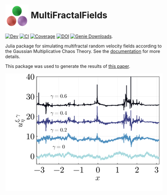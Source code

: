  # <img src="docs/src/assets/logo.png" alt="alt text" width="75" height="75" align="center">  MultiFractalFields   


[![Dev](https://img.shields.io/badge/docs-dev-blue.svg)](https://AndreConsidera.github.io/MultiFractalFields.jl/dev/)
[![CI](https://github.com/AndreConsidera/MultiFractalFields.jl/actions/workflows/ci.yml/badge.svg)](https://github.com/AndreConsidera/MultiFractalFields.jl/actions/workflows/ci.yml)
[![Coverage](https://codecov.io/gh/AndreConsidera/MultiFractalFields.jl/branch/main/graph/badge.svg)](https://codecov.io/gh/AndreConsidera/MultiFractalFields.jl)
[![DOI](https://zenodo.org/badge/645110670.svg)](https://zenodo.org/badge/latestdoi/645110670)
[![Genie Downloads](https://shields.io/endpoint?url=https://pkgs.genieframework.com/api/v1/badge/Genie)](https://pkgs.genieframework.com?packages=MultiFractalFields).

Julia package for simulating multifractal random velocity fields according to the Gaussian Multiplicative Chaos Theory.
See the [documentation](https://andreconsidera.github.io/MultiFractalFields.jl/dev/) for more details.


This package was used to generate the results of [this paper](https://arxiv.org/pdf/2305.09839.pdf).

![field](docs/src/assets/fig1c.png)
